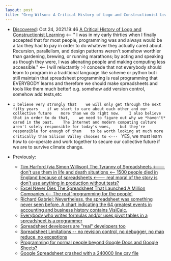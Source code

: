 ```yaml
---
layout: post
title: "Greg Wilson: A Critical History of Logo and Constructionist Learning - 'I believe very strongly that we will only get through the next fifty years if we start to care about each other and our collective future more than we do right now'"
---
```


* [Discovered](rolandtanglao.com/2020/07/29/p1-blogthis-checkvist-list-links-to-blog/): Oct 24, 2021.19:46 [A Critical History of Logo and Constructionist Learning](https://neverworkintheory.org/2021/10/11/a-critical-history-of-logo-and-constructionist-learning.html) <-- " I was in my early thirties when I finally accepted that for most people, programming was and always would be a tax they had to pay in order to do whatever they actually cared about. Recursion, parallelism, and design patterns weren't somehow worthier than gardening, brewing, or running marathons; by acting and speaking as though they were, I was alienating people and making computing less accessible."  <--  I will reluctantly :-) concede that not everybody should learn to program in a traditional language like scheme or python but i still maintain that spreadsheet programming is real programming that EVERYBODY learns and therefore we should make spreadsheets and tools like them much better! e.g. somehow add version control, somehow add tests,etc

* `I believe very strongly that    we will only get through the next fifty years    if we start to care about each other and our collective future    more than we do right now.    I also believe that in order to do that,    we need to figure out why we *haven't* cared in the past.    The Internet and modern computing culture    aren't solely responsible for today's woes,    but they're responsible for enough of them    to be worth looking at much more critically than Silicon Valley chooses to <--- ` YES, we must learn how to co-operate and work together to secure our collective future if we are to survive climate change.

* Previously: 

  * [Tim  Harford (via Simon Willison) The Tyranny of Spreadsheets <--- don't  use them in life and death situations <-- 1500 people died in England  because of spreadsheets <--- real moral of the story is don't use  anything in production without tests?](http://rolandtanglao.com/2021/08/08/p1-spreadsheet-bugs-caused-1500-to-die-in-england-need-tests/)        
  * [Excel Never Dies The Spreadsheet That Launched A Million Companies <-- The real 'programming for the people'](http://rolandtanglao.com/2021/03/09/p1-excel-never-dies-the-spreadsheet-that-launched-a-million-companies/)        
  * [Richard  Gabriel: Nevertheless, the spreadsheet was something never seen before.  A chart indicating the 64 greatest events in accounting and business  history contains VisiCalc.](http://rolandtanglao.com/2019/04/30/p1-richard-gabriel-the-spreadsheet-was-something-never-seen-before/)     
  * [Everybody who writes formulas and/or uses pivot tables in a spreadsheet is a programmer](http://rolandtanglao.com/2018/04/26/p1-everybody-who-writes-formulas-or-uses-pivot-tables-in-a-spreadsheet-is-a-programmer/)
  * [Spreadsheet developers are "real" developers too](http://rolandtanglao.com/2017/04/26/p1-spreadsheet-developers-are-real-developers-too/)
  * [Spreadsheet Limitations -- no revision control, no debugger, no map reduce, no exceptions](http://rolandtanglao.com/2017/03/24/p1-spreadsheet-cant-do-exceptions-and-map-reduce)
  * [Programming for normal people beyond Google Docs and Google Sheets?](http://rolandtanglao.com/2017/03/23/p1-programming-beyond-google-docs-and-spreadsheets/)
  * [Google Spreadsheet crashed with a 240000 line csv file](http://rolandtanglao.com/2015/04/16/google-spreadsheet-crashed-240000-line-csv-file/)        

